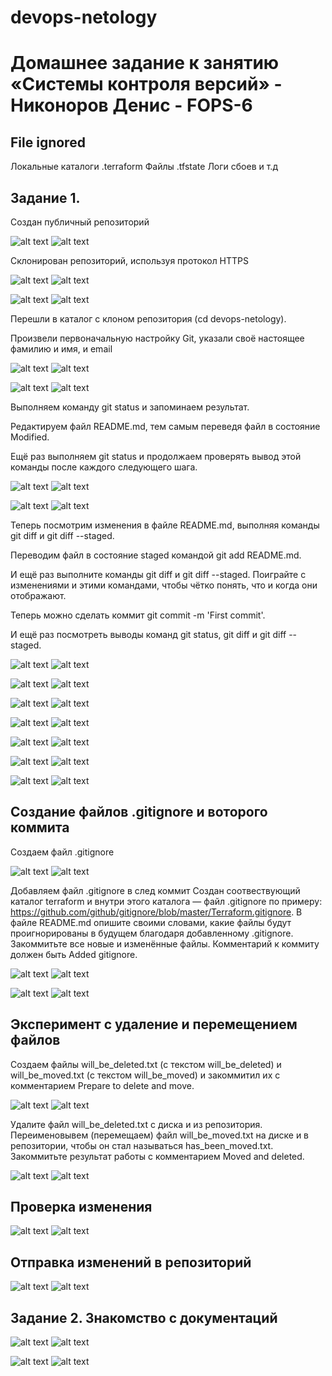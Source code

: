 # devops-netology
# Домашнее задание к занятию «Системы контроля версий» - Никоноров Денис - FOPS-6

## File ignored
Локальные каталоги .terraform
Файлы .tfstate
Логи сбоев
и т.д 

## Задание 1.

Создан публичный репозиторий

![alt text](https://github.com/mxssclxck/devops-netology/blob/main/img/1.png)
![alt text](img/1.png)

Склонирован репозиторий, используя протокол HTTPS

![alt text](https://github.com/mxssclxck/devops-netology/blob/main/img/2.png)
![alt text](img/2.png)

![alt text](https://github.com/mxssclxck/devops-netology/blob/main/img/3.png)
![alt text](img/3.png)

Перешли в каталог с клоном репозитория (cd devops-netology).

Произвели первоначальную настройку Git, указали своё настоящее фамилию и имя, и email

![alt text](https://github.com/mxssclxck/devops-netology/blob/main/img/4.png)
![alt text](img/4.png)

![alt text](https://github.com/mxssclxck/devops-netology/blob/main/img/5.png)
![alt text](img/5.png)

Выполняем команду git status и запоминаем результат.

Редактируем  файл README.md, тем самым переведя файл в состояние Modified.

Ещё раз выполняем git status и продолжаем проверять вывод этой команды после каждого следующего шага.

![alt text](https://github.com/mxssclxck/devops-netology/blob/main/img/6.png)
![alt text](img/6.png)

![alt text](https://github.com/mxssclxck/devops-netology/blob/main/img/7.png)
![alt text](img/7.png)

Теперь посмотрим изменения в файле README.md, выполняя команды git diff и git diff --staged.

Переводим файл в состояние staged командой git add README.md.

И ещё раз выполните команды git diff и git diff --staged. Поиграйте с изменениями и этими командами, чтобы чётко понять, что и когда они отображают.

Теперь можно сделать коммит git commit -m 'First commit'.

И ещё раз посмотреть выводы команд git status, git diff и git diff --staged.

![alt text](https://github.com/mxssclxck/devops-netology/blob/main/img/8.png)
![alt text](img/8.png)

![alt text](https://github.com/mxssclxck/devops-netology/blob/main/img/9.png)
![alt text](img/9.png)

![alt text](https://github.com/mxssclxck/devops-netology/blob/main/img/10.png)
![alt text](img/10.png)

![alt text](https://github.com/mxssclxck/devops-netology/blob/main/img/11.png)
![alt text](img/11.png)

![alt text](https://github.com/mxssclxck/devops-netology/blob/main/img/12.png)
![alt text](img/12.png)

![alt text](https://github.com/mxssclxck/devops-netology/blob/main/img/13.png)
![alt text](img/13.png)

![alt text](https://github.com/mxssclxck/devops-netology/blob/main/img/14.png)
![alt text](img/14.png)

## Создание файлов .gitignore и воторого коммита

Создаем файл .gitignore

![alt text](https://github.com/mxssclxck/devops-netology/blob/main/img/15.png)
![alt text](img/15.png)

Добавляем файл .gitignore в след коммит
Cоздан соотвествующий каталог terraform и внутри этого каталога — файл .gitignore по примеру: https://github.com/github/gitignore/blob/master/Terraform.gitignore.
В файле README.md опишите своими словами, какие файлы будут проигнорированы 
в будущем благодаря добавленному .gitignore.
Закоммитьте все новые и изменённые файлы. Комментарий к коммиту должен быть Added gitignore.

![alt text](https://github.com/mxssclxck/devops-netology/blob/main/img/16.png)
![alt text](img/16.png)

![alt text](https://github.com/mxssclxck/devops-netology/blob/main/img/17.png)
![alt text](img/17.png)

## Эксперимент с удаление и перемещением файлов

Создаем файлы will_be_deleted.txt (с текстом will_be_deleted)
и will_be_moved.txt (с текстом will_be_moved) и закоммитил их с комментарием
Prepare to delete and move.

![alt text](https://github.com/mxssclxck/devops-netology/blob/main/img/18.png)
![alt text](img/18.png)

Удалите файл will_be_deleted.txt с диска и из репозитория.
Переименовывем (перемещаем) файл will_be_moved.txt на диске и в репозитории,
чтобы он стал называться has_been_moved.txt.
Закоммитьте результат работы с комментарием Moved and deleted.

![alt text](https://github.com/mxssclxck/devops-netology/blob/main/img/18_1.png)
![alt text](img/18_1.png)

## Проверка изменения

![alt text](https://github.com/mxssclxck/devops-netology/blob/main/img/19.png)
![alt text](img/19.png)

## Отправка изменений в репозиторий

![alt text](https://github.com/mxssclxck/devops-netology/blob/main/img/20.png)
![alt text](img/20.png)

## Задание 2. Знакомство с документаций

![alt text](https://github.com/mxssclxck/devops-netology/blob/main/img/21.png)
![alt text](img/21.png)

![alt text](https://github.com/mxssclxck/devops-netology/blob/main/img/22.png)
![alt text](img/23.png)
